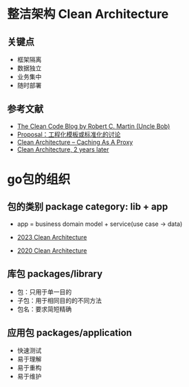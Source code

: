 # 整洁架构 Clean Architecture

## 关键点
- 框架隔离
- 数据独立
- 业务集中
- 随时部署

## 参考文献
- [The Clean Code Blog by Robert C. Martin (Uncle Bob)](https://blog.cleancoder.com/uncle-bob/2012/08/13/the-clean-architecture.html)
- [Proposal：工程化模板或标准化的讨论](https://github.com/cloudwego/kitex/issues/500)
- [Clean Architecture – Caching As A Proxy](https://codecoach.co.nz/clean-architecture-caching-as-a-proxy/)
- [Clean Architecture, 2 years later](https://eltonminetto.dev/en/post/2020-07-06-clean-architecture-2years-later/)


# go包的组织

## 包的类别 package category: lib + app
- app = business domain model + service(use case -> data)

- [2023 Clean Architecture](https://medium.com/inside-picpay/organizing-projects-and-defining-names-in-go-7f0eab45375d)
- [2020 Clean Architecture](https://eltonminetto.dev/en/post/2020-07-06-clean-architecture-2years-later/)


## 库包 packages/library
- 包：只用于单一目的
- 子包：用于相同目的的不同方法
- 包名：要求简短精确

## 应用包 packages/application
- 快速测试
- 易于理解
- 易于重构
- 易于维护

